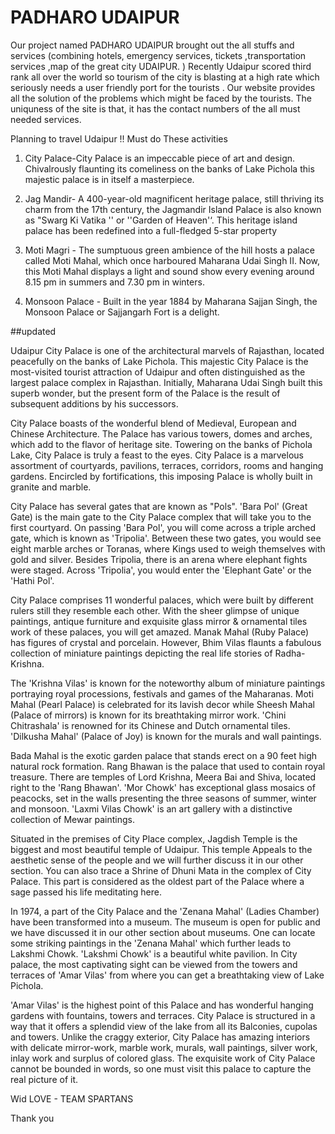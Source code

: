 # PADHARO UDAIPUR
Our project named PADHARO UDAIPUR brought out the all stuffs and services 
(combining hotels, emergency services, tickets ,transportation services ,map of the great city UDAIPUR. )
Recently Udaipur scored third rank all over the world so tourism of the city is blasting at
a high rate which seriously needs a user friendly port for the tourists .
Our website provides all the solution of the problems which might be faced by the tourists.
The uniquness of the site is that, it has the contact numbers of the all must needed services.


Planning to travel Udaipur !! Must do These activities

1. City Palace-City Palace is an impeccable piece of art and design. Chivalrously flaunting its comeliness on the banks of Lake Pichola this majestic palace is in itself a masterpiece.

2. Jag Mandir- A 400-year-old magnificent heritage palace, still thriving its charm from the 17th century, the Jagmandir Island Palace is also known as "Swarg Ki Vatika '' or ''Garden of Heaven'‘. This heritage island palace has been redefined into a full-fledged 5-star property

3. Moti Magri - The sumptuous green ambience of the hill hosts a palace called Moti Mahal, which once harboured Maharana Udai Singh II. Now, this Moti Mahal displays a light and sound show every evening around 8.15 pm in summers and 7.30 pm in winters.

4. Monsoon Palace - Built in the year 1884 by Maharana Sajjan Singh, the Monsoon Palace or Sajjangarh Fort is a delight.

##updated

Udaipur City Palace is one of the architectural marvels of Rajasthan, located peacefully on the banks of Lake Pichola. This majestic City Palace is the most-visited tourist attraction of Udaipur and often distinguished as the largest palace complex in Rajasthan. Initially, Maharana Udai Singh built this superb wonder, but the present form of the Palace is the result of subsequent additions by his successors.

City Palace boasts of the wonderful blend of Medieval, European and Chinese Architecture. The Palace has various towers, domes and arches, which add to the flavor of heritage site. Towering on the banks of Pichola Lake, City Palace is truly a feast to the eyes. City Palace is a marvelous assortment of courtyards, pavilions, terraces, corridors, rooms and hanging gardens. Encircled by fortifications, this imposing Palace is wholly built in granite and marble.

City Palace has several gates that are known as "Pols". 'Bara Pol' (Great Gate) is the main gate to the City Palace complex that will take you to the first courtyard. On passing 'Bara Pol', you will come across a triple arched gate, which is known as 'Tripolia'. Between these two gates, you would see eight marble arches or Toranas, where Kings used to weigh themselves with gold and silver. Besides Tripolia, there is an arena where elephant fights were staged. Across 'Tripolia', you would enter the 'Elephant Gate' or the 'Hathi Pol'.

City Palace comprises 11 wonderful palaces, which were built by different rulers still they resemble each other. With the sheer glimpse of unique paintings, antique furniture and exquisite glass mirror & ornamental tiles work of these palaces, you will get amazed. Manak Mahal (Ruby Palace) has figures of crystal and porcelain. However, Bhim Vilas flaunts a fabulous collection of miniature paintings depicting the real life stories of Radha-Krishna.

The 'Krishna Vilas' is known for the noteworthy album of miniature paintings portraying royal processions, festivals and games of the Maharanas. Moti Mahal (Pearl Palace) is celebrated for its lavish decor while Sheesh Mahal (Palace of mirrors) is known for its breathtaking mirror work. 'Chini Chitrashala' is renowned for its Chinese and Dutch ornamental tiles. 'Dilkusha Mahal' (Palace of Joy) is known for the murals and wall paintings.

Bada Mahal is the exotic garden palace that stands erect on a 90 feet high natural rock formation. Rang Bhawan is the palace that used to contain royal treasure. There are temples of Lord Krishna, Meera Bai and Shiva, located right to the 'Rang Bhawan'. 'Mor Chowk' has exceptional glass mosaics of peacocks, set in the walls presenting the three seasons of summer, winter and monsoon. 'Laxmi Vilas Chowk' is an art gallery with a distinctive collection of Mewar paintings.

Situated in the premises of City Place complex, Jagdish Temple is the biggest and most beautiful temple of Udaipur. This temple Appeals to the aesthetic sense of the people and we will further discuss it in our other section. You can also trace a Shrine of Dhuni Mata in the complex of City Palace. This part is considered as the oldest part of the Palace where a sage passed his life meditating here.

In 1974, a part of the City Palace and the 'Zenana Mahal' (Ladies Chamber) have been transformed into a museum. The museum is open for public and we have discussed it in our other section about museums. One can locate some striking paintings in the 'Zenana Mahal' which further leads to Lakshmi Chowk. 'Lakshmi Chowk' is a beautiful white pavilion. In City palace, the most captivating sight can be viewed from the towers and terraces of 'Amar Vilas' from where you can get a breathtaking view of Lake Pichola.

'Amar Vilas' is the highest point of this Palace and has wonderful hanging gardens with fountains, towers and terraces. City Palace is structured in a way that it offers a splendid view of the lake from all its Balconies, cupolas and towers. Unlike the craggy exterior, City Palace has amazing interiors with delicate mirror-work, marble work, murals, wall paintings, silver work, inlay work and surplus of colored glass. The exquisite work of City Palace cannot be bounded in words, so one must visit this palace to capture the real picture of it.

Wid LOVE -
TEAM SPARTANS

Thank you

